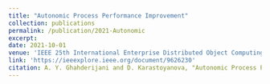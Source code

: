 ```yaml
---
title: "Autonomic Process Performance Improvement"
collection: publications
permalink: /publication/2021-Autonomic
excerpt: 
date: 2021-10-01
venue: 'IEEE 25th International Enterprise Distributed Object Computing Workshop (EDOCW)'
link: 'https://ieeexplore.ieee.org/document/9626230'
citation: A. Y. Ghahderijani and D. Karastoyanova, "Autonomic Process Performance Improvement," 2021 IEEE 25th International Enterprise Distributed Object Computing Workshop (EDOCW), 2021, pp. 299-307, doi: 10.1109/EDOCW52865.2021.00061.
---
```

